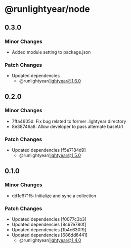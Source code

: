 # @runlightyear/node

## 0.3.0

### Minor Changes

- Added module setting to package.json

### Patch Changes

- Updated dependencies
  - @runlightyear/lightyear@1.6.0

## 0.2.0

### Minor Changes

- 7ffa4605d: Fix bug related to former .lightyear directory
- 8e38746a8: Allow developer to pass alternate baseUrl

### Patch Changes

- Updated dependencies [f5e7184d9]
  - @runlightyear/lightyear@1.5.0

## 0.1.0

### Minor Changes

- dd1e671f5: Initialize and sync a collection

### Patch Changes

- Updated dependencies [f0077c3b3]
- Updated dependencies [8c67e780f]
- Updated dependencies [1b4c630f9]
- Updated dependencies [686dd6441]
  - @runlightyear/lightyear@1.4.0
